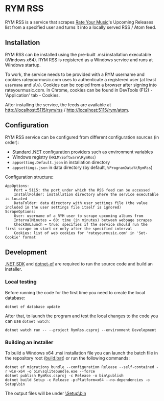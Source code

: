 # RYM RSS

RYM RSS is a service that scrapes [Rate Your Music](https://rateyourmusic.com/)'s Upcoming Releases list from a specified user and turns it into a locally served RSS / Atom feed.

## Installation

RYM RSS can be installed using the pre-built .msi installation executable (Windows x64).
RYM RSS is registered as a Windows service and runs at Windows startup.

To work, the service needs to be provided with a RYM username and cookies rateyourmusic.com uses to authenticate a registered user (at least `username` and `ulv`).
Cookies can be copied from a browser after signing into rateyourmusic.com.
In Chrome, cookies can be found in DevTools (F12) - 'Application' tab - Cookies.

After installing the service, the feeds are available at <http://localhost:5115/rym/rss> / <http://localhost:5115/rym/atom>.

## Configuration

RYM RSS service can be configured from different configuration sources (in order):

* [Standard .NET configuration providers](https://learn.microsoft.com/en-us/dotnet/core/extensions/configuration-providers) such as environment variables
* Windows registry (`HKLM\Software\RymRss`)
* `appsetting.Default.json` in installation directory
* `appsettings.json` in data directory (by default, `%ProgramData%\RymRss`)

Configuration structure:

```
AppOptions:
    Port = 5115: the port under which the RSS feed can be accessed
    InstallFolder: installation directory where the service executable is located
    DataFolder: data directory with user settings file (the value included in the user settings file itself is ignored)
ScrapeOptions:
    User: username of a RYM user to scrape upcoming albums from
    IntervalMinutes = 60: time (in minutes) between webpage scrapes
    CheckOnLaunch = true: specifies if the service should run the first scrape on start or only after the specified interval
    Cookies: list of web cookies for 'rateyourmusic.com' in 'Set-Cookie' format
```

## Development

[.NET SDK](https://dotnet.microsoft.com/en-us/download) and [dotnet-ef](https://learn.microsoft.com/en-us/ef/core/get-started/overview/install#get-the-net-core-cli-tools) are required to run the source code and build an installer.

### Local testing

Before running the code for the first time you need to create the local database:

    dotnet ef database update

After that, to launch the program and test the local changes to the code you can use `dotnet watch`:

    dotnet watch run -- --project RymRss.csproj --environment Development

### Building an installer

To build a Windows x64 .msi installation file you can launch the batch file in the repository root ([build.bat](build.bat)) or run the following commands:

```batch
dotnet ef migrations bundle --configuration Release --self-contained -r win-x64 -o bin\sqlitebundle.exe --force
dotnet publish RymRss.csproj -c Release -o bin\publish
dotnet build Setup -c Release -p:Platform=x64 --no-dependencies -o Setup\bin
```

The output files will be under [\Setup\bin](./Setup/bin)
